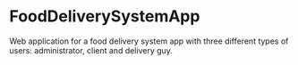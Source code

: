 # FoodDeliverySystemApp
Web application for a food delivery system app with three different types of users: administrator, client and delivery guy.
